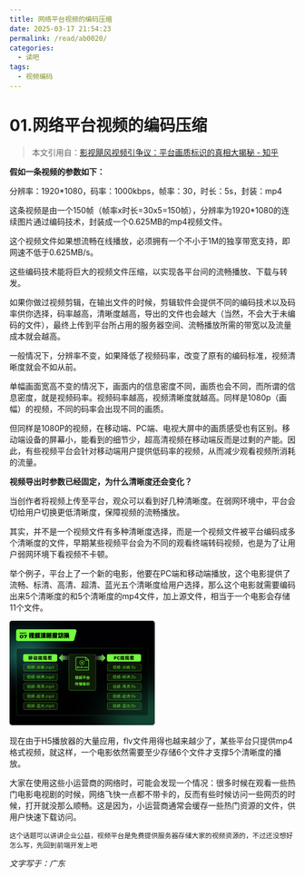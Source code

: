 ```yaml
---
title: 网络平台视频的编码压缩
date: 2025-03-17 21:54:23
permalink: /read/ab0020/
categories:
  - 读吧
tags:
  - 视频编码
---
```



# 01.网络平台视频的编码压缩

> 本文引用自：[影视飓风视频引争议：平台画质标识的真相大揭秘 - 知乎](https://zhuanlan.zhihu.com/p/2961874735)
>

**假如一条视频的参数如下：**

分辨率：1920*1080，码率：1000kbps，帧率：30，时长：5s，封装：mp4

这条视频是由一个150帧（帧率x时长=30x5=150帧），分辨率为1920*1080的连续图片通过编码技术，封装成一个0.625MB的mp4视频文件。

这个视频文件如果想流畅在线播放，必须拥有一个不小于1M的独享带宽支持，即网速不低于0.625MB/s。

这些编码技术能将巨大的视频文件压缩，以实现各平台间的流畅播放、下载与转发。

如果你做过视频剪辑，在输出文件的时候，剪辑软件会提供不同的编码技术以及码率供你选择，码率越高，清晰度越高，导出的文件也会越大（当然，不会大于未编码的文件），最终上传到平台所占用的服务器空间、流畅播放所需的带宽以及流量成本就会越高。

一般情况下，分辨率不变，如果降低了视频码率，改变了原有的编码标准，视频清晰度就会不如从前。

单幅画面宽高不变的情况下，画面内的信息密度不同，画质也会不同，而所谓的信息密度，就是视频码率。视频码率越高，视频清晰度就越高。同样是1080p（画幅）的视频，不同的码率会出现不同的画质。

但同样是1080P的视频，在移动端、PC端、电视大屏中的画质感受也有区别。移动端设备的屏幕小，能看到的细节少，超高清视频在移动端反而是过剩的产能。因此，有些视频平台会针对移动端用户提供低码率的视频，从而减少观看视频所消耗的流量。



**视频导出时参数已经固定，为什么清晰度还会变化？**

当创作者将视频上传至平台，观众可以看到好几种清晰度。在弱网环境中，平台会切给用户切换更低清晰度，保障视频的流畅播放。

其实，并不是一个视频文件有多种清晰度选择，而是一个视频文件被平台编码成多个清晰度的文件，早期某些视频平台会为不同的观看终端转码视频，也是为了让用户弱网环境下看视频不卡顿。

举个例子，平台上了一个新的电影，他要在PC端和移动端播放，这个电影提供了流畅、标清、高清、超清、蓝光五个清晰度给用户选择，那么这个电影就需要编码出来5个清晰度的和5个清晰度的mp4文件，加上源文件，相当于一个电影会存储11个文件。

<img src="../../.vuepress/public/blog_images/v2-7b8521395e000101c82bb9e27ec77e97_1440w.jpg" alt="img" style="zoom: 25%;" />    

​	现在由于H5播放器的大量应用，flv文件用得也越来越少了，某些平台只提供mp4格式视频，就这样，一个电影依然需要至少存储6个文件才支撑5个清晰度的播放。

​	大家在使用这些小运营商的网络时，可能会发现一个情况：很多时候在观看一些热门电影电视剧的时候，网络飞快一点都不带卡的，反而有些时候访问一些网页的时候，打开就没那么顺畅。这是因为，小运营商通常会缓存一些热门资源的文件，供用户快速下载访问。

   `这个话题可以讲讲企业公益，视频平台是免费提供服务器存储大家的视频资源的，不过还没想好怎么写，先回到前端开发上吧`

*文字写于：广东*
